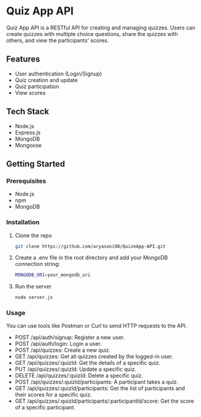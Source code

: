 # Quiz App API

Quiz App API is a RESTful API for creating and managing quizzes. Users can create quizzes with multiple choice questions, share the quizzes with others, and view the participants' scores. 

## Features

- User authentication (Login/Signup)
- Quiz creation and update
- Quiz participation
- View scores

## Tech Stack

- Node.js
- Express.js
- MongoDB
- Mongoose

## Getting Started

### Prerequisites

- Node.js
- npm
- MongoDB

### Installation

1. Clone the repo
   ```sh
   git clone https://github.com/aryasoni98/QuizeApp-API.git
2. Create a .env file in the root directory and add your MongoDB connection string:
   ```sh
   MONGODB_URI=your_mongodb_uri
3. Run the server
   ```sh
   node server.js

### Usage
You can use tools like Postman or Curl to send HTTP requests to the API.

- POST /api/auth/signup: Register a new user.
- POST /api/auth/login: Login a user.
- POST /api/quizzes: Create a new quiz.
- GET /api/quizzes: Get all quizzes created by the logged-in user.
- GET /api/quizzes/:quizId: Get the details of a specific quiz.
- PUT /api/quizzes/:quizId: Update a specific quiz.
- DELETE /api/quizzes/:quizId: Delete a specific quiz.
- POST /api/quizzes/:quizId/participants: A participant takes a quiz.
- GET /api/quizzes/:quizId/participants: Get the list of participants and their scores for a specific quiz.
- GET /api/quizzes/:quizId/participants/:participantId/score: Get the score of a specific participant.
